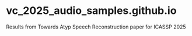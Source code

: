 # vc_2025_audio_samples.github.io
Results from Towards Atyp Speech Reconstruction paper for ICASSP 2025
